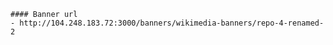 
    #### Banner url
    - http://104.248.183.72:3000/banners/wikimedia-banners/repo-4-renamed-2
    